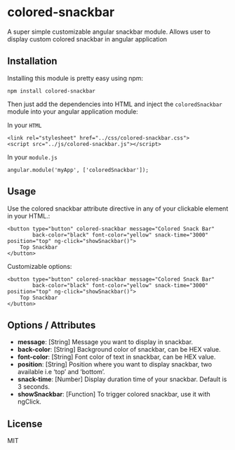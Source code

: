 # colored-snackbar

A super simple customizable angular snackbar module. Allows user to display custom colored snackbar in angular application

## Installation
Installing this module is pretty easy using npm:
```
npm install colored-snackbar
```
Then just add the dependencies into HTML and inject the `coloredSnackbar` module into your angular application module:

In your `HTML`
```
<link rel="stylesheet" href="../css/colored-snackbar.css">
<script src="../js/colored-snackbar.js"></script>
```
In your `module.js`
```
angular.module('myApp', ['coloredSnackbar']);
```

## Usage
Use the colored snackbar attribute directive in any of your clickable element in your HTML.:

```
<button type="button" colored-snackbar message="Colored Snack Bar"
        back-color="black" font-color="yellow" snack-time="3000" position="top" ng-click="showSnackbar()">
    Top Snackbar
</button>

```
Customizable options:
```
<button type="button" colored-snackbar message="Colored Snack Bar"
        back-color="black" font-color="yellow" snack-time="3000" position="top" ng-click="showSnackbar()">
    Top Snackbar
</button>

```
## Options / Attributes

- **message**: [String] Message you want to display in snackbar.
- **back-color**: [String] Background color of snackbar, can be HEX value.
- **font-color**: [String] Font color of text in snackbar, can be HEX value.
- **position**: [String] Position where you want to display snackbar, two available i.e ‘top’ and ‘bottom’.
- **snack-time**: [Number] Display duration time of your snackbar. Default is 3 seconds.
- **showSnackbar**: [Function] To trigger colored snackbar, use it with ngClick.


## License
MIT
